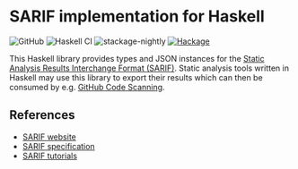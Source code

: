 # SARIF implementation for Haskell

![GitHub](https://img.shields.io/github/license/mbg/sarif)
![Haskell CI](https://github.com/mbg/sarif/workflows/build.yml/badge.svg?branch=main)
![stackage-nightly](https://github.com/mbg/sarif/workflows/stackage-nightly.yml/badge.svg)
[![Hackage](https://img.shields.io/hackage/v/sarif)](https://hackage.haskell.org/package/sarif)

This Haskell library provides types and JSON instances for the [Static Analysis Results Interchange Format (SARIF)](https://sarifweb.azurewebsites.net). Static analysis tools written in Haskell may use this library to export their results which can then be consumed by e.g. [GitHub Code Scanning](https://docs.github.com/en/code-security/code-scanning/integrating-with-code-scanning).

## References

-   [SARIF website](https://sarifweb.azurewebsites.net)
-   [SARIF specification](https://docs.oasis-open.org/sarif/sarif/v2.1.0/sarif-v2.1.0.pdf)
-   [SARIF tutorials](https://github.com/microsoft/sarif-tutorials/)
